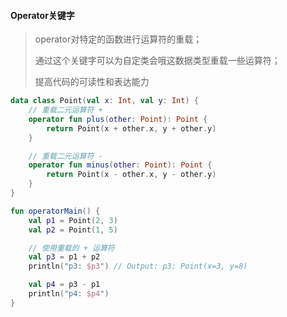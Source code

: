 #### Operator关键字

> operator对特定的函数进行运算符的重载；
>
> 通过这个关键字可以为自定类会哦这数据类型重载一些运算符；
>
> 提高代码的可读性和表达能力

```kotlin
data class Point(val x: Int, val y: Int) {
    // 重载二元运算符 +
    operator fun plus(other: Point): Point {
        return Point(x + other.x, y + other.y)
    }

    // 重载二元运算符 -
    operator fun minus(other: Point): Point {
        return Point(x - other.x, y - other.y)
    }
}

fun operatorMain() {
    val p1 = Point(2, 3)
    val p2 = Point(1, 5)

    // 使用重载的 + 运算符
    val p3 = p1 + p2
    println("p3: $p3") // Output: p3: Point(x=3, y=8)

    val p4 = p3 - p1
    println("p4: $p4")
}
```

